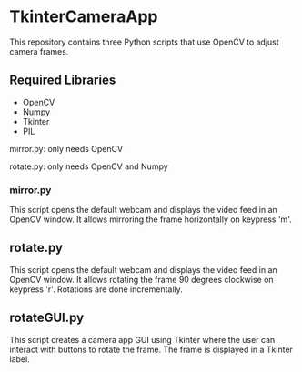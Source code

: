# TkinterCameraApp

This repository contains three Python scripts that use OpenCV to adjust camera frames.

## Required Libraries
* OpenCV
* Numpy
* Tkinter
* PIL

mirror.py: only needs OpenCV

rotate.py: only needs OpenCV and Numpy


### mirror.py

This script opens the default webcam and displays the video feed in an OpenCV window. It allows mirroring the frame horizontally on keypress 'm'.

## rotate.py 
This script opens the default webcam and displays the video feed in an OpenCV window. It allows rotating the frame 90 degrees clockwise on keypress 'r'. Rotations are done incrementally.

## rotateGUI.py
 
This script creates a camera app GUI using Tkinter where the user can interact with buttons to rotate the frame. The frame is displayed in a Tkinter label. 
